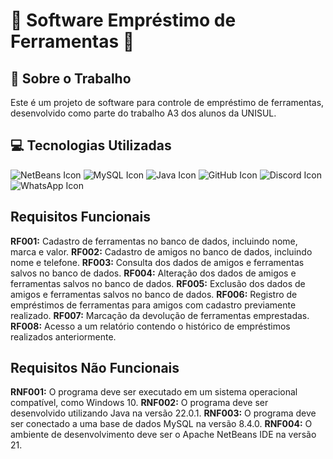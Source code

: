# 🔧 Software Empréstimo de Ferramentas 🔧

## 📖 Sobre o Trabalho

Este é um projeto de software para controle de empréstimo de ferramentas, desenvolvido como parte do trabalho A3 dos alunos da UNISUL.

## 💻 Tecnologias Utilizadas

![NetBeans Icon](https://img.icons8.com/color/48/000000/netbeans.png)
![MySQL Icon](https://img.icons8.com/color/48/000000/mysql-logo.png)
![Java Icon](https://img.icons8.com/color/48/000000/java-coffee-cup-logo.png)
![GitHub Icon](https://img.icons8.com/ios-filled/50/000000/github-2.png)
![Discord Icon](https://img.icons8.com/color/48/000000/discord-new-logo.png)
![WhatsApp Icon](https://img.icons8.com/color/48/000000/whatsapp--v6.png)



## Requisitos Funcionais

 **RF001:** Cadastro de ferramentas no banco de dados, incluindo nome, marca e valor.
 **RF002:** Cadastro de amigos no banco de dados, incluindo nome e telefone.
 **RF003:** Consulta dos dados de amigos e ferramentas salvos no banco de dados.
 **RF004:** Alteração dos dados de amigos e ferramentas salvos no banco de dados.
 **RF005:** Exclusão dos dados de amigos e ferramentas salvos no banco de dados.
 **RF006:** Registro de empréstimos de ferramentas para amigos com cadastro previamente realizado.
 **RF007:** Marcação da devolução de ferramentas emprestadas.
 **RF008:** Acesso a um relatório contendo o histórico de empréstimos realizados anteriormente.

## Requisitos Não Funcionais

 **RNF001:** O programa deve ser executado em um sistema operacional compatível, como Windows 10.
 **RNF002:** O programa deve ser desenvolvido utilizando Java na versão 22.0.1.
 **RNF003:** O programa deve ser conectado a uma base de dados MySQL na versão 8.4.0.
 **RNF004:** O ambiente de desenvolvimento deve ser o Apache NetBeans IDE na versão 21.
